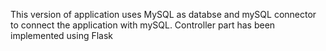 This version of application uses MySQL as databse and mySQL connector to connect the application with mySQL.
Controller part has been implemented using Flask
